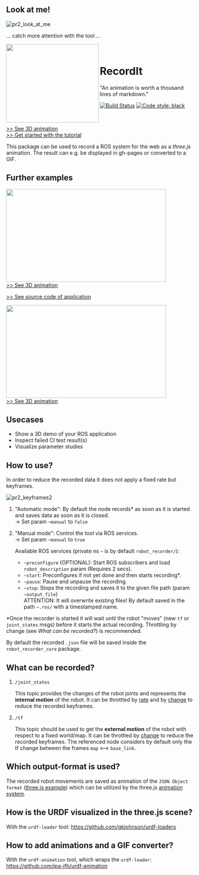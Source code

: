 ## Look at me!

![pr2_look_at_me](https://user-images.githubusercontent.com/17281534/46162254-003ae280-c288-11e8-88eb-b388f0021e71.gif)

... catch more attention with the tool ...

<a href="https://ipa-jfh.github.io/urdf-animation/manipulator_ur5/">
    <img src="https://user-images.githubusercontent.com/17281534/46701301-8f98ac00-cc1f-11e8-8ee1-af82548453d2.gif" width="249" height="211" align="left" >
</a>

&nbsp;

# RecordIt

"An animation is worth a thousand lines of markdown."

[![Build Status](https://travis-ci.org/ipa-jfh/robot_recorder.svg?branch=master)](https://travis-ci.org/ipa-jfh/robot_recorder)
<a href="https://github.com/ambv/black"><img alt="Code style: black" src="https://img.shields.io/badge/code%20style-black-000000.svg"></a>

&nbsp;

[>> See 3D animation](https://ipa-jfh.github.io/urdf-animation/manipulator_ur5/)  
[>> Get started with the tutorial](https://github.com/ipa-jfh/robot_recorder_tutorial)

This package can be used to record a ROS system for the web as a _three.js_ animation. The result can e.g. be displayed in gh-pages or converted to a GIF. 

## Further examples

<a href="https://ipa-jfh.github.io/urdf-animation/application_scan_and_plan/">
    <img src="https://user-images.githubusercontent.com/17281534/46005937-aafba700-c0b6-11e8-9d8f-0148392488f1.gif" width="430" height="250">
<br />
  >> See 3D animation
</a>

[>> See source code of application](https://github.com/rosin-project/automatica18_scan_and_plan_demo)

<a href="https://ipa-jfh.github.io/urdf-animation/mobile_robot_turtlebot3/">
    <img src="https://user-images.githubusercontent.com/17281534/46012246-e30be580-c0c8-11e8-953b-244bf7070d7b.gif" width="430" height="250">
<br />
  >> See 3D animation
</a>

## Usecases

- Show a 3D demo of your ROS application
- Inspect failed CI test result(s)
- Visualize parameter studies

## How to use?

In order to reduce the recorded data it does not apply a fixed rate but keyframes.

![pr2_keyframes2](https://user-images.githubusercontent.com/17281534/46162357-45f7ab00-c288-11e8-8ab1-ce4ee1552088.gif)


1. "Automatic mode": By default the node records* as soon as it is started and saves data as soon as it is closed.  
    -> Set param `~manual` to `false`

1. "Manual mode": Control the tool via ROS services.  
    -> Set param `~manual` to `true`
    
    Available ROS services (private ns `~` is by default `robot_recorder/`):
    - `~preconfigure` (OPTIONAL): Start ROS subscribers and load `robot_description` param (Requires 2 secs).
    - `~start`: Preconfigures if not yet done and then starts recording*.
    - `~pause`: Pause and unpause the recording.
    - `~stop`: Stops the recording and saves it to the given file path (param `~output_file`)  
    ATTENTION: It will overwrite existing files!
    By default saved in the path `~.ros/` with a timestamped name.
    
*Once the recorder is started it will wait until the robot "moves" (new `tf` or `joint_states` msgs) before it starts the actual recording. Throttling by change (see _What can be recorded?_) is recommended.

By default the recorded `.json` file will be saved inside the `robot_recorder_core` package.


## What can be recorded?

1. `/joint_states` 

    This topic provides the changes of the robot joints and represents the **internal motion** of the robot. It can be throttled by [rate][1] and by [change][2] to reduce the recorded keyframes.
  
1. `/tf`

    This topic should be used to get the **external motion** of the robot with respect to a fixed world/map. It can be throttled by [change][3] to reduce the recorded keyframes. The referenced node considers by default only the tf change between the frames `map` <--> `base_link`.
  
## Which output-format is used?

The recorded robot movements are saved as animation of the `JSON Object format` ([three.js example][4]) which can be utilized by the three.js [animation system][5].

## How is the URDF visualized in the three.js scene?

With the `urdf-loader` tool: https://github.com/gkjohnson/urdf-loaders

## How to add animations and a GIF converter?

With the `urdf-animation` tool, which wraps the `urdf-loader`: https://github.com/ipa-jfh/urdf-animation

[1]: http://wiki.ros.org/tf#change_notifier
[2]: ./scripts/throttle_joints_by_change
[3]: http://wiki.ros.org/topic_tools/throttle
[4]: https://threejs.org/examples/#webgl_animation_keyframes_json
[5]: https://threejs.org/docs/#manual/introduction/Animation-system
[6]: ./docs/index_to_gif.html
[7]: ./robot_recorder_core/launch/record.launch
